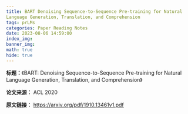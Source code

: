 ```yaml
---
title: BART Denoising Sequence-to-Sequence Pre-training for Natural
Language Generation, Translation, and Comprehension
tags: prLMs
categories: Paper Reading Notes
date: 2023-08-06 14:59:00
index_img: 
banner_img: 
math: true
hide: true
---
```


**标题：**《BART: Denoising Sequence-to-Sequence Pre-training for Natural
Language Generation, Translation, and Comprehension》

**论文来源：** ACL 2020

**原文链接：** https://arxiv.org/pdf/1910.13461v1.pdf



